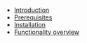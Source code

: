 - [Introduction](introduction.md)
- [Prerequisites](prerequisites.md)
- [Installation](installation.md)
- [Functionality overview](functionality.md)